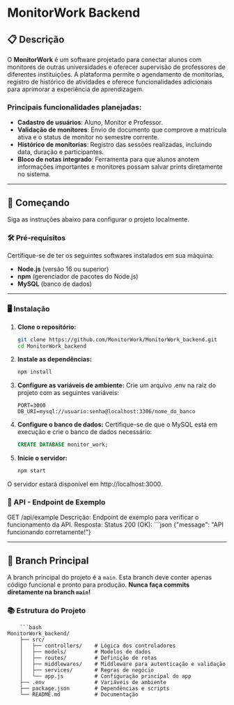# MonitorWork Backend

## 📋 Descrição

O **MonitorWork** é um software projetado para conectar alunos com monitores de outras universidades e oferecer supervisão de professores de diferentes instituições. A plataforma permite o agendamento de monitorias, registro de histórico de atividades e oferece funcionalidades adicionais para aprimorar a experiência de aprendizagem.

### Principais funcionalidades planejadas:
- **Cadastro de usuários**: Aluno, Monitor e Professor.
- **Validação de monitores**: Envio de documento que comprove a matrícula ativa e o status de monitor no semestre corrente.
- **Histórico de monitorias**: Registro das sessões realizadas, incluindo data, duração e participantes.
- **Bloco de notas integrado**: Ferramenta para que alunos anotem informações importantes e monitores possam salvar prints diretamente no sistema.

---

## 🚀 Começando

Siga as instruções abaixo para configurar o projeto localmente.

### 🛠️ Pré-requisitos

Certifique-se de ter os seguintes softwares instalados em sua máquina:
- **Node.js** (versão 16 ou superior)
- **npm** (gerenciador de pacotes do Node.js)
- **MySQL** (banco de dados)

---

### 🖥️ Instalação

1. **Clone o repositório:**
   ```bash
   git clone https://github.com/MonitorWork/MonitorWork_backend.git
   cd MonitorWork_backend

2. **Instale as dependências:**
    ```bash
    npm install

3. **Configure as variáveis de ambiente:**
Crie um arquivo .env na raiz do projeto com as seguintes variáveis:
    ```env
    PORT=3000
    DB_URI=mysql://usuario:senha@localhost:3306/nome_do_banco

4. **Configure o banco de dados:**
Certifique-se de que o MySQL está em execução e crie o banco de dados necessário:
    ```sql
    CREATE DATABASE monitor_work;

5. **Inicie o servidor:**
    ```bash
    npm start

O servidor estará disponível em http://localhost:3000.

### 🔄  API - Endpoint de Exemplo
GET /api/example
Descrição: Endpoint de exemplo para verificar o funcionamento da API.
Resposta:
Status 200 (OK):
    ```json
   {"message": "API funcionando corretamente!"}

---

## 🌱 Branch Principal

A branch principal do projeto é a `main`. Esta branch deve conter apenas código funcional e pronto para produção. **Nunca faça commits diretamente na branch `main`!**


### 📚 Estrutura do Projeto
        ```bash
    MonitorWork_backend/
        ├── src/
        │   ├── controllers/    # Lógica dos controladores
        │   ├── models/         # Modelos de dados
        │   ├── routes/         # Definição de rotas
        │   ├── middlewares/    # Middleware para autenticação e validação
        │   ├── services/       # Regras de negócio
        │   └── app.js          # Configuração principal do app
        ├── .env                # Variáveis de ambiente
        ├── package.json        # Dependências e scripts
        └── README.md           # Documentação         
